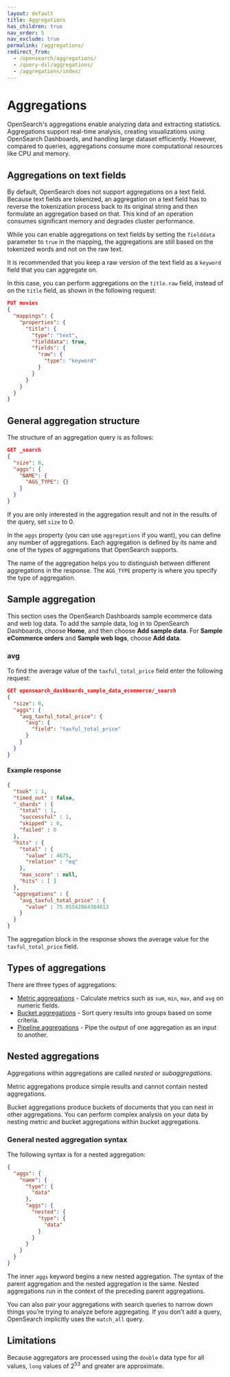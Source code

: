 ```yaml
---
layout: default
title: Aggregations
has_children: true
nav_order: 5
nav_exclude: true
permalink: /aggregations/
redirect_from:
  - /opensearch/aggregations/
  - /query-dsl/aggregations/
  - /aggregations/index/
---
```


# Aggregations

OpenSearch's aggregations enable analyzing data and extracting statistics. Aggregations support real-time analysis, creating visualizations using OpenSearch Dashboards, and handling large dataset efficiently. However, compared to queries, aggregations consume more computational resources like CPU and memory.

## Aggregations on text fields

By default, OpenSearch does not support aggregations on a text field. Because text fields are tokenized, an aggregation on a text field has to reverse the tokenization process back to its original string and then formulate an aggregation based on that. This kind of an operation consumes significant memory and degrades cluster performance.

While you can enable aggregations on text fields by setting the `fielddata` parameter to `true` in the mapping, the aggregations are still based on the tokenized words and not on the raw text.

It is recommended that you keep a raw version of the text field as a `keyword` field that you can aggregate on.

In this case, you can perform aggregations on the `title.raw` field, instead of on the `title` field, as shown in the following request:

```json
PUT movies
{
  "mappings": {
    "properties": {
      "title": {
        "type": "text",
        "fielddata": true,
        "fields": {
          "raw": {
            "type": "keyword"
          }
        }
      }
    }
  }
}
```

## General aggregation structure

The structure of an aggregation query is as follows:

```json
GET _search
{
  "size": 0,
  "aggs": {
    "NAME": {
      "AGG_TYPE": {}
    }
  }
}
```

If you are only interested in the aggregation result and not in the results of the query, set `size` to 0.

In the `aggs` property (you can use `aggregations` if you want), you can define any number of aggregations. Each aggregation is defined by its name and one of the types of aggregations that OpenSearch supports.

The name of the aggregation helps you to distinguish between different aggregations in the response. The `AGG_TYPE` property is where you specify the type of aggregation.

## Sample aggregation

This section uses the OpenSearch Dashboards sample ecommerce data and web log data. To add the sample data, log in to OpenSearch Dashboards, choose **Home**, and then choose **Add sample data**. For **Sample eCommerce orders** and **Sample web logs**, choose **Add data**.

### avg

To find the average value of the `taxful_total_price` field enter the following request:

```json
GET opensearch_dashboards_sample_data_ecommerce/_search
{
  "size": 0,
  "aggs": {
    "avg_taxful_total_price": {
      "avg": {
        "field": "taxful_total_price"
      }
    }
  }
}
```

#### Example response

```json
{
  "took" : 1,
  "timed_out" : false,
  "_shards" : {
    "total" : 1,
    "successful" : 1,
    "skipped" : 0,
    "failed" : 0
  },
  "hits" : {
    "total" : {
      "value" : 4675,
      "relation" : "eq"
    },
    "max_score" : null,
    "hits" : [ ]
  },
  "aggregations" : {
    "avg_taxful_total_price" : {
      "value" : 75.05542864304813
    }
  }
}
```

The aggregation block in the response shows the average value for the `taxful_total_price` field.

## Types of aggregations

There are three types of aggregations:

- [Metric aggregations]({{site.url}}{{site.baseurl}}/aggregations/metric/index/) - Calculate metrics such as `sum`, `min`, `max`, and `avg` on numeric fields.
- [Bucket aggregations]({{site.url}}{{site.baseurl}}/aggregations/bucket/index/) - Sort query results into groups based on some criteria.
- [Pipeline aggregations]({{site.url}}{{site.baseurl}}/aggregations/pipeline-agg/) - Pipe the output of one aggregation as an input to another.

## Nested aggregations

Aggregations within aggregations are called _nested_ or _subaggregations_.

Metric aggregations produce simple results and cannot contain nested aggregations.

Bucket aggregations produce buckets of documents that you can nest in other aggregations. You can perform complex analysis on your data by nesting metric and bucket aggregations within bucket aggregations.

### General nested aggregation syntax

The following syntax is for a nested aggregation:

```json
{
  "aggs": {
    "name": {
      "type": {
        "data"
      },
      "aggs": {
        "nested": {
          "type": {
            "data"
          }
        }
      }
    }
  }
}
```

The inner `aggs` keyword begins a new nested aggregation. The syntax of the parent aggregation and the nested aggregation is the same. Nested aggregations run in the context of the preceding parent aggregations.

You can also pair your aggregations with search queries to narrow down things you’re trying to analyze before aggregating. If you don't add a query, OpenSearch implicitly uses the `match_all` query.

## Limitations

Because aggregators are processed using the `double` data type for all values, `long` values of 2<sup>53</sup> and greater are approximate.
